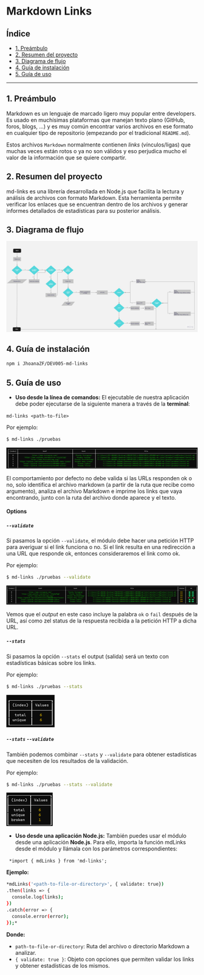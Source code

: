 # Markdown Links

## Índice

- [1. Preámbulo](#1-preámbulo)
- [2. Resumen del proyecto](#2-resumen-del-proyecto)
- [3. Diagrama de flujo](#3-diagrama-de-flujo)
- [4. Guía de instalación](#4-guía-de-instalación)
- [5. Guía de uso](#5-guía-de-uso)

---

## 1. Preámbulo

Markdown es un lenguaje de marcado
ligero muy popular entre developers. Es usado en muchísimas plataformas que
manejan texto plano (GitHub, foros, blogs, ...) y es muy común
encontrar varios archivos en ese formato en cualquier tipo de repositorio
(empezando por el tradicional `README.md`).

Estos archivos `Markdown` normalmente contienen _links_ (vínculos/ligas) que
muchas veces están rotos o ya no son válidos y eso perjudica mucho el valor de
la información que se quiere compartir.

## 2. Resumen del proyecto

md-links es una librería desarrollada en Node.js que facilita la lectura y análisis de archivos con formato Markdown. Esta herramienta permite verificar los enlaces que se encuentran dentro de los archivos y generar informes detallados de estadísticas para su posterior análisis.

## 3. Diagrama de flujo

![Diagrama](img/thumb.jpg)

## 4. Guía de instalación

```sh
npm i JhoanaZF/DEV005-md-links
```

## 5. Guía de uso

- **Uso desde la línea de comandos:**
  El ejecutable de nuestra aplicación debe poder ejecutarse de la siguiente
  manera a través de la **terminal**:

`md-links <path-to-file>`

Por ejemplo:

```sh
$ md-links ./pruebas
```

![Default](img/default.png)

El comportamiento por defecto no debe valida si las URLs responden ok o no,
solo identifica el archivo markdown (a partir de la ruta que recibe como argumento), analiza el archivo Markdown e imprime los links que vaya
encontrando, junto con la ruta del archivo donde aparece y el texto.

#### Options

##### `--validate`

Si pasamos la opción `--validate`, el módulo debe hacer una petición HTTP para
averiguar si el link funciona o no. Si el link resulta en una redirección a una
URL que responde ok, entonces consideraremos el link como ok.

Por ejemplo:

```sh
$ md-links ./pruebas --validate
```

![Validate](img/validate.png)

Vemos que el _output_ en este caso incluye la palabra `ok` o `fail` después de
la URL, así como zel status de la respuesta recibida a la petición HTTP a dicha
URL.

##### `--stats`

Si pasamos la opción `--stats` el output (salida) será un texto con estadísticas
básicas sobre los links.

Por ejemplo:

```sh
$ md-links ./pruebas --stats
```

![Stats](img/stats.png)

##### `--stats` `--validate`

También podemos combinar `--stats` y `--validate` para obtener estadísticas que
necesiten de los resultados de la validación.

Por ejemplo:

```sh
$ md-links ./pruebas --stats --validate
```

![Stats/Validate](img/s-v.png)

- **Uso desde una aplicación Node.js:**
  También puedes usar el módulo desde una aplicación **Node.js**. Para ello, importa la función mdLinks desde el módulo y llámala con los parámetros correspondientes:

` *import { mdLinks } from 'md-links';`

**Ejemplo:**

```sh
*mdLinks('<path-to-file-or-directory>', { validate: true})
.then(links => {
  console.log(links);
})
.catch(error => {
  console.error(error);
});*
```

**Donde:**

- `path-to-file-or-directory`: Ruta del archivo o directorio Markdown a analizar.
- `{ validate: true }`: Objeto con opciones que permiten validar los links y obtener estadísticas de los mismos.
